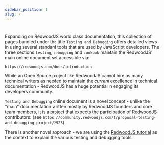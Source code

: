 ```yaml
---
sidebar_position: 1
slug: /
---
```


#

Expanding on RedwoodJS world class documentation, this collection of pages bundled under the title `Testing and Debugging` offers detailed views in using several standard tools that are used by JavaScript developers. The three sections `testing`, `debugging` and `cookbok` maintain the RedwoodJS' main online document set accessible via:

 `https://redwoodjs.com/docs/introduction`

 While an Open Source project like RedwoodJS cannot hire as many technical writers as needed to maintain the _current_ excellence in technical documentation - RedwoodJS has a huge potential in engaging its developers community.

 `Testing and Debugging` online document is a novel concept - unlike the "main" documentation written mostly by RedwoodJS founders and core team members, it is a project that expects the participation of RedwoodJS contributors: (see `https://community.redwoodjs.com/t/proposal-testing-and-debugging-project/2923`)

There is another novel approach - we are using the [RedwoodJS tutorial](https://redwoodjs.com/docs/tutorial/foreword) as the context to explain the various testing and debugging tools.
